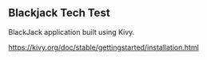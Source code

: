 ## Blackjack Tech Test

BlackJack application built using Kivy.

https://kivy.org/doc/stable/gettingstarted/installation.html

